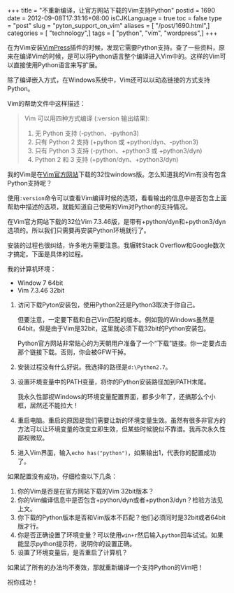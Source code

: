 +++
title = "不重新编译，让官方网站下载的Vim支持Python"
postid = 1690
date = 2012-09-08T17:31:16+08:00
isCJKLanguage = true
toc = false
type = "post"
slug = "pyton_support_on_vim"
aliases = [ "/post/1690.html",]
categories = [ "technology",]
tags = [ "python", "vim", "wordpress",]
+++


在为Vim安装[VimPress](http://www.vim.org/scripts/script.php?script_id=1953 "VimPress")插件的时候，发现它需要Python支持。查了一些资料，原来在编译Vim的时候，是可以将Python语言整个编译进入Vim中的。这样的Vim可以直接使用Python语言来写扩展。

除了编译嵌入方式，在Windows系统中，Vim还可以以动态链接的方式支持Python。

Vim的帮助文件中这样描述：

> Vim 可以用四种方式编译 (:version 输出结果):  
>  1. 无 Python 支持 (-python、-python3)  
>  2. 只有 Python 2 支持 (+python 或 +python/dyn、-python3)  
>  3. 只有 Python 3 支持 (-python、+python3 或 +python3/dyn)  
>  4. Python 2 和 3 支持 (+python/dyn、+python3/dyn)

我的Vim是在[Vim官方网站](http://zengrong.net)下载的32位windows版。怎么知道我的Vim有没有包含Python支持呢？<!--more-->

使用`:version`命令可以查看Vim编译时候的选项，看看输出的信息中是否包含上面帮助中描述的选项，就能知道自己使用的Vim对Python的支持情况。

在Vim官方网站下载的32位Vim
7.3.46版，是带有+python/dyn和+python3/dyn选项的。所以我们只需要再安装Python环境就行了。

安装的过程也很纠结，许多地方需要注意。我辗转Stack
Overflow和Google数次才搞定。下面是具体的过程。

我的计算机环境：

-   Window 7 64bit
-   Vim 7.3.46 32bit

1.  访问下载Pyton安装包，使用Python2还是Python3取决于你自己。  

    但要注意，一定要下载和自己Vim匹配的版本。例如我的Windows虽然是64bit，但是由于Vim是32bit，这里就必须下载32bit的Python安装包。  

    Python官方网站非常贴心的为天朝用户准备了一个“下载”链接。你一定要点击那个链接下载。否则，你会被GFW干掉。
2.  安装过程没有什么好说。我选择的路径是`d:\Python2.7`。
3.  设置环境变量中的PATH变量，将你的Python安装路径加到PATH末尾。  

    我永久性鄙视Windows的环境变量配置界面，都多少年了，还搞那么个小框，居然还不能拉大！
4.  重启电脑。重启的原因是我们需要让新的环境变量生效。虽然有很多非官方的方法可以让环境变量的改变立即生效，但某些时候貌似不靠谱。我再次永久性鄙视微软。
5.  进入Vim界面，输入`echo has("python")`，如果输出1，代表你的配置成功了。

如果配置没有成功，仔细检查以下几条：

1.  你的Vim是否是在官方网站下载的Vim 32bit版本？
2.  你的Vim编译信息中是否包含+python/dyn或者+python3/dyn？检验方法见上文。
3.  你下载的Python版本是否和Vim版本不匹配？他们必须同时是32bit或者64bit版才行。
4.  你是否正确设置了环境变量？可以使用`win+r`然后输入`python`回车试试。如果能显示python提示符，说明你的设置正确。
5.  设置了环境变量后，是否重启了计算机？

如果试了所有的办法均不奏效，那就重新编译一个支持Python的Vim吧！

祝你成功！

